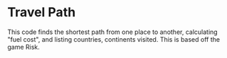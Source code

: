 # Travel Path

This code finds the shortest path from one place to another, calculating "fuel cost", and listing countries, continents visited.
This is based off the game Risk.
